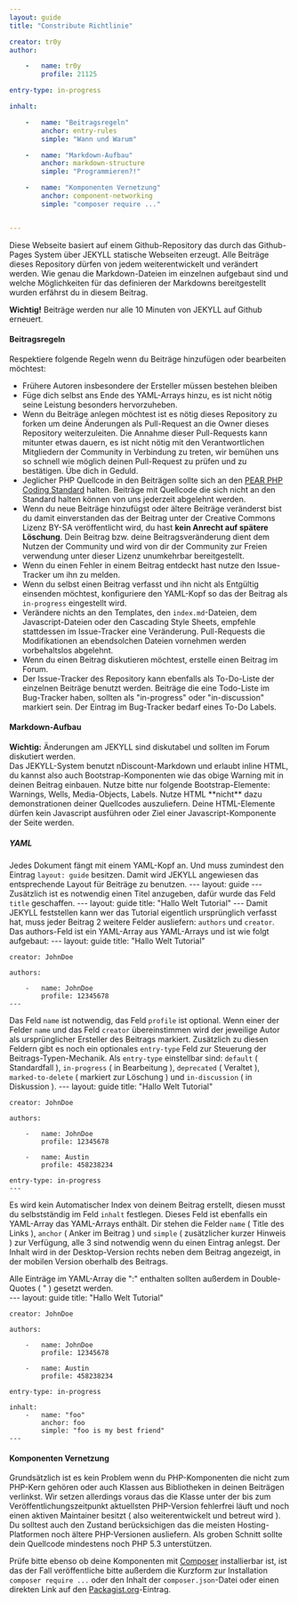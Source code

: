 ```yaml
---
layout: guide
title: "Constribute Richtlinie"

creator: tr0y
author:

    -   name: tr0y
        profile: 21125

entry-type: in-progress

inhalt:

    -   name: "Beitragsregeln"
        anchor: entry-rules
        simple: "Wann und Warum"

    -   name: "Markdown-Aufbau"
        anchor: markdown-structure
        simple: "Programmieren?!"

    -   name: "Komponenten Vernetzung"
        anchor: component-networking
        simple: "composer require ..."


---
```


Diese Webseite basiert auf einem Github-Repository das durch das
Github-Pages System über JEKYLL statische Webseiten erzeugt. Alle
Beiträge dieses Repository dürfen von jedem weiterentwickelt und
verändert werden. Wie genau die Markdown-Dateien im einzelnen
aufgebaut sind und welche Möglichkeiten für das definieren der
Markdowns bereitgestellt wurden erfährst du in diesem Beitrag.

<div class="alert">
<strong>Wichtig!</strong> Beiträge werden nur alle 10 Minuten von JEKYLL auf Github erneuert.
</div>

#### Beitragsregeln
<a id="entry-rules"></a>

Respektiere folgende Regeln wenn du Beiträge hinzufügen oder bearbeiten möchtest:

* Frühere Autoren insbesondere der Ersteller müssen bestehen bleiben
* Füge dich selbst ans Ende des YAML-Arrays hinzu, es ist nicht nötig seine Leistung besonders hervorzuheben.
* Wenn du Beiträge anlegen möchtest ist es nötig dieses Repository zu forken um deine Änderungen als Pull-Request an die Owner dieses Repository weiterzuleiten. Die Annahme dieser Pull-Requests kann mitunter etwas dauern, es ist nicht nötig mit den Verantwortlichen Mitgliedern der Community in Verbindung zu treten, wir bemühen uns so schnell wie möglich deinen Pull-Request zu prüfen und zu bestätigen. Übe dich in Geduld.
* Jeglicher PHP Quellcode in den Beiträgen sollte sich an den [PEAR PHP Coding Standard](http://pear.php.net/manual/de/standards.php) halten. Beiträge mit Quellcode die sich nicht an den Standard halten können von uns jederzeit abgelehnt werden.
* Wenn du neue Beiträge hinzufügst oder ältere Beiträge veränderst bist du damit einverstanden das der Beitrag unter der Creative Commons Lizenz BY-SA veröffentlicht wird, du hast **kein Anrecht auf spätere Löschung**. Dein Beitrag bzw. deine Beitragsveränderung dient dem Nutzen der Community und wird von dir der Community zur Freien verwendung unter dieser Lizenz unumkehrbar bereitgestellt.
* Wenn du einen Fehler in einem Beitrag entdeckt hast nutze den Issue-Tracker um ihn zu melden.
* Wenn du selbst einen Beitrag verfasst und ihn nicht als Entgültig einsenden möchtest, konfiguriere den YAML-Kopf so das der Beitrag als `in-progress` eingestellt wird.
* Verändere nichts an den Templates, den `index.md`-Dateien, dem Javascript-Dateien oder den Cascading Style Sheets, empfehle stattdessen im Issue-Tracker eine Veränderung. Pull-Requests die Modifikationen an ebendsolchen Dateien vornehmen werden vorbehaltslos abgelehnt.
* Wenn du einen Beitrag diskutieren möchtest, erstelle einen Beitrag im Forum.
* Der Issue-Tracker des Repository kann ebenfalls als To-Do-Liste der einzelnen Beiträge benutzt werden. Beiträge die eine Todo-Liste im Bug-Tracker haben, sollten als "in-progress" oder "in-discussion" markiert sein. Der Eintrag im Bug-Tracker bedarf eines <span class="label">To-Do</span> Labels.

#### Markdown-Aufbau
<a id="markdown-structure"></a>

<div class="alert">
    <strong>Wichtig:</strong> Änderungen am JEKYLL sind diskutabel und sollten im Forum diskutiert werden.
</div>
Das JEKYLL-System benutzt nDiscount-Markdown und erlaubt inline HTML, du kannst also auch Bootstrap-Komponenten wie das obige Warning mit in deinen Beitrag einbauen. Nutze bitte nur folgende Bootstrap-Elemente: Warnings, Wells, Media-Objects, Labels. Nutze HTML **nicht** dazu demonstrationen deiner Quellcodes auszuliefern. Deine HTML-Elemente dürfen kein Javascript ausführen oder Ziel einer Javascript-Komponente der Seite werden.

##### YAML

Jedes Dokument fängt mit einem YAML-Kopf an. Und muss zumindest den Eintrag `layout: guide` besitzen. Damit wird JEKYLL angewiesen das entsprechende Layout für Beiträge zu benutzen.
    ---
    layout: guide
    ---
Zusätzlich ist es notwendig einen Titel anzugeben, dafür wurde das Feld `title` geschaffen.
    ---
    layout: guide
    title: "Hallo Welt Tutorial"
    ---
Damit JEKYLL feststellen kann wer das Tutorial eigentlich ursprünglich verfasst hat, muss jeder Beitrag 2 weitere Felder ausliefern: `authors` und `creator`. Das authors-Feld ist ein YAML-Array aus YAML-Arrays und ist wie folgt aufgebaut:
    ---
    layout: guide
    title: "Hallo Welt Tutorial"

    creator: JohnDoe

    authors:

        -   name: JohnDoe
            profile: 12345678
    ---
Das Feld `name` ist notwendig, das Feld `profile` ist optional. Wenn einer der Felder `name` und das Feld `creator` übereinstimmen wird der jeweilige Autor als ursprünglicher Ersteller des Beitrags markiert. Zusätzlich zu diesen Feldern gibt es noch ein optionales `entry-type` Feld zur Steuerung der Beitrags-Typen-Mechanik. Als `entry-type` einstellbar sind: `default` ( Standardfall ), `in-progress` ( in Bearbeitung ), `deprecated` ( Veraltet ), `marked-to-delete` ( markiert zur Löschung ) und `in-discussion` ( in Diskussion ).
    ---
    layout: guide
    title: "Hallo Welt Tutorial"

    creator: JohnDoe

    authors:

        -   name: JohnDoe
            profile: 12345678

        -   name: Austin
            profile: 458238234

    entry-type: in-progress
    ---
Es wird kein Automatischer Index von deinem Beitrag erstellt, diesen musst du selbstständig im Feld `inhalt` festlegen. Dieses Feld ist ebenfalls ein YAML-Array das YAML-Arrays enthält. Dir stehen die Felder `name` ( Title des Links ), `anchor` ( Anker im Beitrag ) und `simple` ( zusätzlicher kurzer Hinweis ) zur Verfügung, alle 3 sind notwendig wenn du einen Eintrag anlegst. Der Inhalt wird in der Desktop-Version rechts neben dem Beitrag angezeigt, in der mobilen Version oberhalb des Beitrags.

<div class="alert">Alle Einträge im YAML-Array die ":" enthalten sollten außerdem in Double-Quotes ( " ) gesetzt werden.</div>
    ---
    layout: guide
    title: "Hallo Welt Tutorial"

    creator: JohnDoe

    authors:

        -   name: JohnDoe
            profile: 12345678

        -   name: Austin
            profile: 458238234

    entry-type: in-progress

    inhalt:
        -   name: "foo"
            anchor: foo
            simple: "foo is my best friend"
    ---

#### Komponenten Vernetzung
<a id="component-networking"></a>

Grundsätzlich ist es kein Problem wenn du PHP-Komponenten die nicht zum PHP-Kern gehören oder auch Klassen aus Bibliotheken in deinen Beiträgen verlinkst. Wir setzen allerdings voraus das die Klasse unter der bis zum Veröffentlichungszeitpunkt aktuellsten PHP-Version fehlerfrei läuft und noch einen aktiven Maintainer besitzt ( also weiterentwickelt und betreut wird ). Du solltest auch den Zustand berücksichigen das die meisten Hosting-Platformen noch ältere PHP-Versionen ausliefern. Als groben Schnitt sollte dein Quellcode mindestens noch PHP 5.3 unterstützen.

Prüfe bitte ebenso ob deine Komponenten mit [Composer](http://getcomposer.org) installierbar ist, ist das der Fall veröffentliche bitte außerdem die Kurzform zur Installation `composer require ...` oder den Inhalt der `composer.json`-Datei oder einen direkten Link auf den [Packagist.org](http://packagist.org)-Eintrag.
